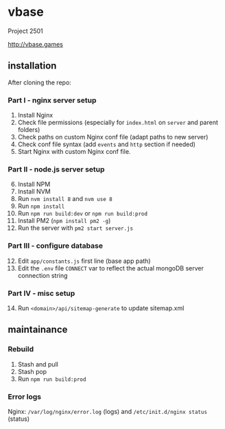 # vbase
Project 2501

http://vbase.games

## installation

After cloning the repo:

### Part I - nginx server setup

1. Install Nginx
2. Check file permissions (especially for `index.html` on `server` and parent folders)
3. Check paths on custom Nginx conf file (adapt paths to new server)
4. Check conf file syntax (add `events` and `http` section if needed)
5. Start Nginx with custom Nginx conf file.

### Part II - node.js server setup

6. Install NPM
7. Install NVM
8. Run `nvm install 8` and `nvm use 8`
9. Run `npm install`
10. Run `npm run build:dev` or `npm run build:prod`
11. Install PM2 (`npm install pm2 -g`)
12. Run the server with `pm2 start server.js`

### Part III - configure database

12. Edit `app/constants.js` first line (base app path)
13. Edit the `.env` file `CONNECT` var to reflect the actual mongoDB server connection string

### Part IV - misc setup

14. Run `<domain>/api/sitemap-generate` to update sitemap.xml


## maintainance

### Rebuild

1. Stash and pull
2. Stash pop
3. Run `npm run build:prod`

### Error logs

Nginx: `/var/log/nginx/error.log` (logs) and `/etc/init.d/nginx status` (status)
